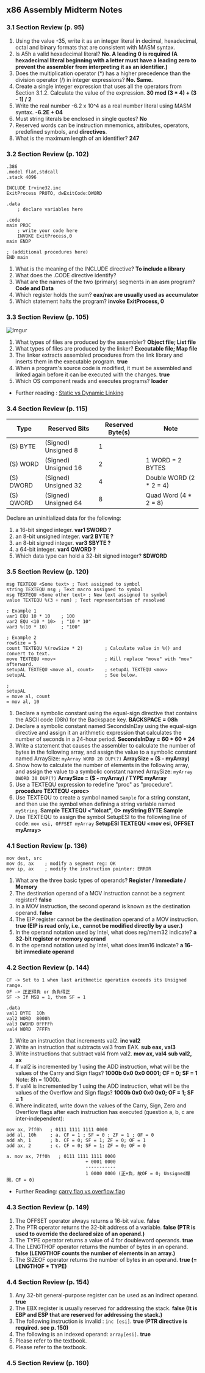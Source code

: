 ## x86 Assembly Midterm Notes

### 3.1 Section Review (p. 95)
1. Using the value -35, write it as an integer literal in decimal, hexadecimal, octal and binary formats that are consistent with MASM syntax.
2.  Is A5h a valid hexadecimal literal? **No. A leading 0 is required (A hexadecimal literal beginning with a letter must have a leading zero to prevent the assembler from interpreting it as an identifier.)**
3. Does the multiplication operator (*) has a higher precedence than the division operator (/) in integer expressions? **No. Same.**
4. Create a single integer expression that uses all the operators from Section 3.1.2. Calculate the value of the expression. **30 mod (3 * 4) + (3 - 1) / 2**
5. Write the real number -6.2 x 10^4 as a real number literal using MASM syntax. **-6.2E + 04**
6. Must string literals be enclosed in single quotes? **No**
7. Reserved words can be instruction mnemonics, attributes, operators, predefined symbols, and **directives**.
8. What is the maximum length of an identifier? **247**

### 3.2 Section Review (p. 102)
```
.386
.model flat,stdcall
.stack 4096

INCLUDE Irvine32.inc
ExitProcess PROTO, dwExitCode:DWORD

.data
    ; declare variables here

.code
main PROC
    ; write your code here
    INVOKE ExitProcess,0
main ENDP

; (additional procedures here)
END main
```
1. What is the meaning of the INCLUDE directive? **To include a library**
2. What does the .CODE directive identify?
3. What are the names of the two (primary) segments in an asm program? **Code and Data**
4. Which register holds the sum? **eax/rax are usually used as accumulator**
5. Which statement halts the program? **invoke ExitProcess, 0**

### 3.3 Section Review (p. 105)
![Imgur](https://i.imgur.com/3bi2QbY.png)
1. What types of files are produced by the assembler? **Object file; List file**
2. What types of files are produced by the linker? **Executable file; Map file**
3. The linker extracts assembled procedures from the link library and inserts them in the executable program. **true**
4. When a program's source code is modified, it must be assembled and linked again before it can be executed with the changes. **true**
5. Which OS component reads and executes programs? **loader**

* Further reading : [Static vs Dynamic Linking](http://www.cs-fundamentals.com/tech-interview/c/difference-between-static-and-dynamic-linking.php)

### 3.4 Section Review (p. 115)
| Type | Reserved Bits | Reserved Byte(s) | Note |
| --- | --- | --- | --- |
| (S) BYTE | (Signed) Unsigned 8 | 1 | |
| (S) WORD | (Signed) Unsigned 16 | 2 | 1 WORD = 2 BYTES|
| (S) DWORD | (Signed) Unsigned 32 | 4 | Double WORD (2 * 2 = 4) |
| (S) QWORD | (Signed) Unsigned 64 | 8 | Quad Word (4 * 2 = 8) |

Declare an uninitialized data for the following:
1. a 16-bit singed integer. **var1 SWORD ?**
2. an 8-bit unsigned integer. **var2  BYTE ?**
3. an 8-bit signed integer. **var3  SBYTE ?**
4. a 64-bit integer. **var4 QWORD ?**
5. Which data type can hold a 32-bit signed integer? **SDWORD**

### 3.5 Section Review (p. 120)
```
msg TEXTEQU <Some text> ; Text assigned to symbol  
string TEXTEQU msg ; Text macro assigned to symbol  
msg TEXTEQU <Some other text> ; New text assigned to symbol  
value TEXTEQU %(3 + num) ; Text representation of resolved
```
```
; Example 1
var1 EQU 10 * 10    ; 100
var2 EQU <10 * 10>  ; "10 * 10"
var3 %(10 * 10)     ; "100"

; Example 2
rowSize = 5
count TEXTEQU %(rowSize * 2)        ; Calculate value in %() and convert to text.
move TEXTEQU <mov>                  ; Will replace "move" with "mov" afterward.
setupAL TEXTEQU <move al, count>    ; setupAL TEXTEQU <mov>
setupAL                             ; See below.

;
setupAL
= move al, count
= mov al, 10
```
1. Declare a symbolic constant using the equal-sign directive that contains the ASCII code (08h) for the Backspace key. **BACKSPACE = 08h**
2. Declare a symbolic constant named SecondsInDay using the equal-sign directive and assign it an arithmetic expression that calculates the number of seconds in a 24-hour period. **SecondsInDay = 60 * 60 * 24**
3. Write a statement that causes the assembler to calculate the number of bytes in the following array, and assign the value to a symbolic constant named ArraySize: 
`myArray WORD 20 DUP(?)` **ArraySize = ($ - myArray)**
4. Show how to calculate the number of elements in the following array, and assign the value to a symbolic constant named ArraySize:
`myArray DWORD 30 DUP(?)` **ArraySize = ($ - myArray) / TYPE myArray**
5. Use a TEXTEQU expression to redefine "proc" as "procedure". **procedure TEXTEQU \<proc\>**
6. Use TEXTEQU to create a symbol named `Sample` for a string constant, and then use the symbol when defining a string variable named `myString`.
**Sample TEXTEQU \<"lolcat", 0\>**
**myString BYTE Sample**
7. Use TEXTEQU to assign the symbol SetupESI to the following line of code:
`mov esi, OFFSET myArray` **SetupESI TEXTEQU \<mov esi, OFFSET myArray\>**

### 4.1 Section Review (p. 136)
```
mov dest, src
mov ds, ax    ; modify a segment reg: OK
mov ip, ax    ; modify the instruction pointer: ERROR
```
1. What are the three basic types of operands? **Register / Immediate / Memory**
2. The destination operand of a MOV instruction cannot be a segment register? **false**
3. In a MOV instruction, the second operand is known as the destination operand. **false**
4. The EIP register cannot be the destination operand of a MOV instruction. **true (EIP is read only, i.e., cannot be modified directly by a user.)**
5. In the operand notation used by Intel, what does reg/mem32 indicate? **a 32-bit register or memory operand**
6. In the operand notation used by Intel, what does imm16 indicate? **a 16-bit immediate operand**

### 4.2 Section Review (p. 144)
```
CF -> Set to 1 when last arithmetic operation exceeds its Unsigned range.
OF -> 正正得負 or 負負得正
SF -> If MSB = 1, then SF = 1
```
```
.data
val1 BYTE  10h
val2 WORD  8000h
val3 DWORD 0FFFFh
val4 WORD  7FFFh
```
1. Write an instruction that increments val2. **inc val2**
2. Write an instruction that subtracts val3 from EAX. **sub eax, val3**
3. Write instructions that subtract val4 from val2.
**mov ax, val4**
**sub val2, ax**
4. If val2 is incremented by 1 using the ADD instruction, what will be the values of the Carry and Sign flags? **1000b 0x0 0x0 0001; CF = 0; SF = 1** Note: 8h = 1000b.
5. If val4 is incremented by 1 using the ADD instruction, what will be the values of the Overflow and Sign flags? **1000b 0x0 0x0 0x0; OF = 1; SF = 1**
6. Where indicated, write down the values of the Carry, Sign, Zero and Overflow flags after each instruction has executed (question a, b, c are inter-independent):
```
mov ax, 7ff0h   ; 0111 1111 1111 0000
add al, 10h     ; a. CF = 1 ; SF = 0 ; ZF = 1 ; OF = 0
add ah, 1       ; b. CF = 0; SF = 1; ZF = 0; OF = 1
add ax, 2       ; c. CF = 0; SF = 1; ZF = 0; OF = 0

a. mov ax, 7ff0h   ; 0111 1111 1111 0000
                             + 0001 0000
                             -----------
                             1 0000 0000 (正+負，故OF = 0; Unsigned爆開，CF = 0)
```
* Further Reading: [carry flag vs overflow flag](https://stackoverflow.com/questions/8496185/assembly-carry-flag-vs-overflow-flag#13424707)

### 4.3 Section Review (p. 149)
1. The OFFSET operator always returns a 16-bit value. **false**
2. The PTR operator returns the 32-bit address of a variable. **false (PTR is used to override the declared size of an operand.)**
3. The TYPE operator returns a value of 4 for doubleword operands. **true**
4. The LENGTHOF operator returns the number of bytes in an operand. **false (LENGTHOF counts the number of elements in an array.)**
5. The SIZEOF operator returns the number of bytes in an operand. **true (= LENGTHOF * TYPE)**

### 4.4 Section Review (p. 154)
1. Any 32-bit general-purpose register can be used as an indirect operand. **true**
2. The EBX register is usually reserved for addressing the stack. **false (It is EBP and ESP that are reserved for addressing the stack.)**
3. The following instruction is invalid : `inc [esi]`. **true (PTR directive is required. see p. 150)**
4. The following is an indexed operand: `array[esi]`. **true**
5. Please refer to the textbook.
6. Please refer to the textbook.

### 4.5 Section Review (p. 160)
